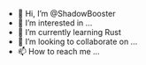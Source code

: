 - 👋 Hi, I’m @ShadowBooster
- 👀 I’m interested in ...
- 🌱 I’m currently learning Rust
- 💞️ I’m looking to collaborate on ...
- 📫 How to reach me ...

<!---
ShadowBooster/ShadowBooster is a ✨ special ✨ repository because its `README.md` (this file) appears on your GitHub profile.
You can click the Preview link to take a look at your changes.
--->
